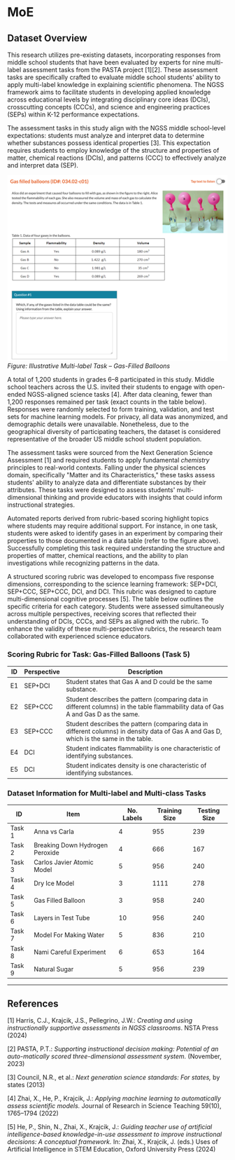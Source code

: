 # MoE

## Dataset Overview

This research utilizes pre-existing datasets, incorporating responses from middle school students that have been evaluated by experts for nine multi-label assessment tasks from the PASTA project [1][2]. These assessment tasks are specifically crafted to evaluate middle school students' ability to apply multi-label knowledge in explaining scientific phenomena. The NGSS framework aims to facilitate students in developing applied knowledge across educational levels by integrating disciplinary core ideas (DCIs), crosscutting concepts (CCCs), and science and engineering practices (SEPs) within K-12 performance expectations.

The assessment tasks in this study align with the NGSS middle school-level expectations: students must analyze and interpret data to determine whether substances possess identical properties [3]. This expectation requires students to employ knowledge of the structure and properties of matter, chemical reactions (DCIs), and patterns (CCC) to effectively analyze and interpret data (SEP).

![Illustrative Multi-label Task: Gas-Filled Balloons](gas_filled_ballon.png)  
*Figure: Illustrative Multi-label Task – Gas-Filled Balloons*

A total of 1,200 students in grades 6–8 participated in this study. Middle school teachers across the U.S. invited their students to engage with open-ended NGSS-aligned science tasks [4]. After data cleaning, fewer than 1,200 responses remained per task (exact counts in the table below). Responses were randomly selected to form training, validation, and test sets for machine learning models. For privacy, all data was anonymized, and demographic details were unavailable. Nonetheless, due to the geographical diversity of participating teachers, the dataset is considered representative of the broader US middle school student population.

The assessment tasks were sourced from the Next Generation Science Assessment [1] and required students to apply fundamental *chemistry* principles to real-world contexts. Falling under the physical sciences domain, specifically "Matter and its Characteristics," these tasks assess students' ability to analyze data and differentiate substances by their attributes. These tasks were designed to assess students' multi-dimensional thinking and provide educators with insights that could inform instructional strategies.

Automated reports derived from rubric-based scoring highlight topics where students may require additional support. For instance, in one task, students were asked to identify gases in an experiment by comparing their properties to those documented in a data table (refer to the figure above). Successfully completing this task required understanding the structure and properties of matter, chemical reactions, and the ability to plan investigations while recognizing patterns in the data.

A structured scoring rubric was developed to encompass five response dimensions, corresponding to the science learning framework: SEP+DCI, SEP+CCC, SEP+CCC, DCI, and DCI. This rubric was designed to capture multi-dimensional cognitive processes [5]. The table below outlines the specific criteria for each category. Students were assessed simultaneously across multiple perspectives, receiving scores that reflected their understanding of DCIs, CCCs, and SEPs as aligned with the rubric. To enhance the validity of these multi-perspective rubrics, the research team collaborated with experienced science educators.

### Scoring Rubric for Task: Gas-Filled Balloons (Task 5)

| ID  | Perspective | Description |
|-----|-------------|-------------|
| E1  | SEP+DCI     | Student states that Gas A and D could be the same substance. |
| E2  | SEP+CCC     | Student describes the pattern (comparing data in different columns) in the table flammability data of Gas A and Gas D as the same. |
| E3  | SEP+CCC     | Student describes the pattern (comparing data in different columns) in density data of Gas A and Gas D, which is the same in the table. |
| E4  | DCI         | Student indicates flammability is one characteristic of identifying substances. |
| E5  | DCI         | Student indicates density is one characteristic of identifying substances. |

### Dataset Information for Multi-label and Multi-class Tasks

| ID     | Item                          | No. Labels | Training Size | Testing Size |
|--------|-------------------------------|------------|----------------|---------------|
| Task 1 | Anna vs Carla                 | 4          | 955            | 239           |
| Task 2 | Breaking Down Hydrogen Peroxide | 4        | 666            | 167           |
| Task 3 | Carlos Javier Atomic Model    | 5          | 956            | 240           |
| Task 4 | Dry Ice Model                 | 3          | 1111           | 278           |
| Task 5 | Gas Filled Balloon            | 3          | 958            | 240           |
| Task 6 | Layers in Test Tube           | 10         | 956            | 240           |
| Task 7 | Model For Making Water        | 5          | 836            | 210           |
| Task 8 | Nami Careful Experiment       | 6          | 653            | 164           |
| Task 9 | Natural Sugar                 | 5          | 956            | 239           |

---

## References

[1] Harris, C.J., Krajcik, J.S., Pellegrino, J.W.: *Creating and using instructionally supportive assessments in NGSS classrooms*. NSTA Press (2024)

[2] PASTA, P.T.: *Supporting instructional decision making: Potential of an auto-matically scored three-dimensional assessment system.* (November, 2023)

[3] Council, N.R., et al.: *Next generation science standards: For states,* by states (2013)

[4] Zhai, X., He, P., Krajcik, J.: *Applying machine learning to automatically assess scientific models.* Journal of Research in Science Teaching 59(10), 1765–1794 (2022)

[5] He, P., Shin, N., Zhai, X., Krajcik, J.: *Guiding teacher use of artificial intelligence-based knowledge-in-use assessment to improve instructional decisions: A conceptual framework.* In: Zhai, X., Krajcik, J. (eds.) Uses of Artificial Intelligence in STEM Education, Oxford University Press (2024)
